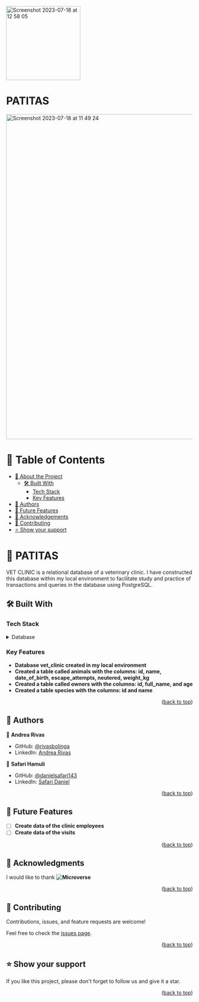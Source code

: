 <img width="200" alt="Screenshot 2023-07-18 at 12 58 05" src="https://github.com/rivasbolinga/vet-clinic/assets/103900838/020d6549-83d8-4ae6-b5f9-dc033c004104">

#  PATITAS <a name="about-project"></a>


<img width="878" alt="Screenshot 2023-07-18 at 11 49 24" src="https://github.com/rivasbolinga/vet-clinic/assets/103900838/e386f7c4-ff0c-4db6-8f6f-ad4fb777dfdc">

<!-- TABLE OF CONTENTS -->

# 📗 Table of Contents

- [📖 About the Project](#about-project)
  - [🛠 Built With](#built-with)
    - [Tech Stack](#tech-stack)
    - [Key Features](#key-features)
- [👥 Authors](#authors)
- [🔭 Future Features](#future-features)
- [🙏 Acknowledgements](#acknowledgements)
- [🤝 Contributing](#contributing)
- [⭐️ Show your support](#support)

<!-- PROJECT DESCRIPTION -->

# 📖 PATITAS  <a name="about-project"></a>

VET CLINIC is a relational database of a veterinary clinic. I have constructed this database within my local environment to facilitate study and practice of transactions and queries in the database using PostgreSQL.



## 🛠 Built With <a name="built-with"></a>

### Tech Stack <a name="tech-stack"></a>

<details>
<summary>Database</summary>
  <ul>
    <li><a href="https://www.postgresql.org/">PostgreSQL</a></li>
  </ul>
</details>

<!-- Features -->

### Key Features <a name="key-features"></a>


- **Database vet_clinic created in my local environment**
- **Created a table called animals with the columns: id, name, date_of_birth, escape_attempts, neutered, weight_kg**
- **Created a table called owners with the columns: id, full_name, and age**
- **Created a table species with the columns: id and name**

<p align="right">(<a href="#readme-top">back to top</a>)</p>


<!-- AUTHORS -->

## 👥 Authors <a name="authors"></a>

👤 **Andrea Rivas**

- GitHub: [@rivasbolinga](https://github.com/rivasbolinga)
- LinkedIn: [Andrea Rivas](https://www.linkedin.com/in/andrearivaspalacios/)

👤 **Safari Hamuli**

- GitHub: [@danielsafari143]([https://github.com/githubhandle](https://github.com/danielsafari143))
- LinkedIn: [Safari Daniel](https://www.linkedin.com/in/safari-daniel/)

 
<p align="right">(<a href="#readme-top">back to top</a>)</p>

<!-- FUTURE FEATURES -->

## 🔭 Future Features <a name="future-features"></a>

- [ ] **Create data of the clinic employees**
- [ ] **Create data of the visits**

<p align="right">(<a href="#readme-top">back to top</a>)</p>

<!-- ACKNOWLEDGEMENTS -->

## 🙏 Acknowledgments <a name="acknowledgements"></a>


I would like to thank **![Microverse](https://img.shields.io/badge/Microverse-blueviolet)**

<p align="right">(<a href="#readme-top">back to top</a>)</p>

<!-- CONTRIBUTING -->

## 🤝 Contributing <a name="contributing"></a>

Contributions, issues, and feature requests are welcome!

Feel free to check the [issues page](../../issues/).

<p align="right">(<a href="#readme-top">back to top</a>)</p>

<!-- SUPPORT -->

## ⭐️ Show your support <a name="support"></a>

If you like this project, please don't forget to follow us and give it a star.

<p align="right">(<a href="#readme-top">back to top</a>)</p>
